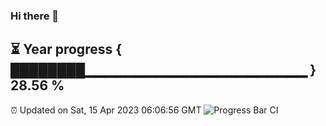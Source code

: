 ### Hi there 👋
⏳ Year progress { ████████▁▁▁▁▁▁▁▁▁▁▁▁▁▁▁▁▁▁▁▁▁▁ } 28.56 %
---
⏰ Updated on Sat, 15 Apr 2023 06:06:56 GMT
![Progress Bar CI](https://github.com/Moyi321/Moyi321/workflows/Progress%20Bar%20CI/badge.svg)
